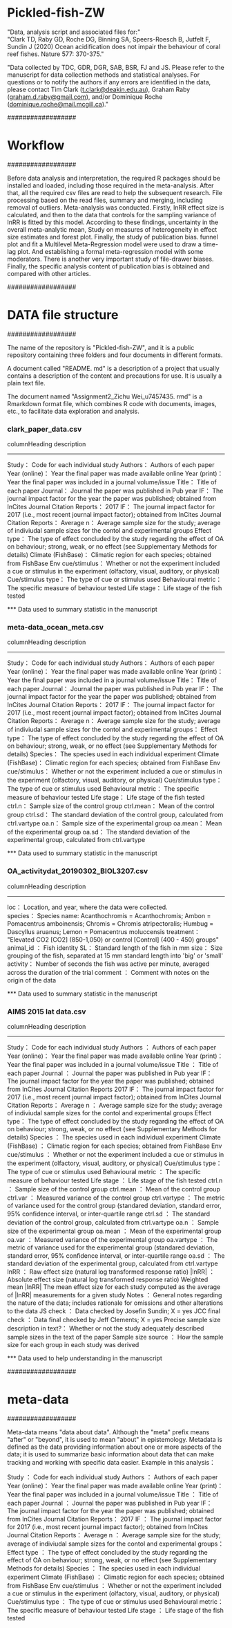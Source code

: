 # Pickled-fish-ZW

"Data, analysis script and associated files for:"			
"Clark TD, Raby GD, Roche DG, Binning SA, Speers-Roesch B, Jutfelt F, Sundin J (2020) Ocean acidification does not impair the behaviour of coral reef fishes. Nature 577: 370-375."			
 			
"Data collected by TDC, GDR, DGR, SAB, BSR, FJ and JS. Please refer to the manuscript for data collection methods and statistical analyses. For questions or to notify the authors if any errors are identified in the data, please contact Tim Clark (t.clark@deakin.edu.au), Graham Raby (graham.d.raby@gmail.com), and/or Dominique Roche (dominique.roche@mail.mcgill.ca)."			
			
##################			
# Workflow			
##################

Before data analysis and interpretation, the required R packages should be installed and loaded, including those required in the meta-analysis. After that, all the required csv files are read to help the subsequent research.
File processing based on the read files, summary and merging, including removal of outliers.
Meta-analysis was conducted.
Firstly, lnRR effect size is calculated, and then to the data that controls for the sampling variance of lnRR is fitted by this model. According to these findings, uncertainty in the overall meta-analytic mean, Study on measures of heterogeneity in effect size estimates and forest plot.
Finally, the study of publication bias. funnel plot and fit a Multilevel Meta-Regression model were used to draw a time-lag plot. And establishing a formal meta-regression model with some moderators. There is another very important study of file-drawer biases. Finally, the specific analysis content of publication bias is obtained and compared with other articles.		
			
			
##################			
# DATA file structure			
##################			

The name of the repository is "Pickled-fish-ZW", and it is a public repository containing three folders and four documents in different formats.

A document called "README.  md" is a description of a project that usually contains a description of the content and precautions for use.  It is usually a plain text file.

The document named "Assignment2_Zichu Wei_u7457435. rmd" is a Rmarkdown format file, which combines R code with documents, images, etc., to facilitate data exploration and analysis.

			
### clark_paper_data.csv ###			
			
columnHeading		description	
-------------		-----------	
Study：			Code for each individual study
Authors：			Authors of each paper	
Year (online)：		Year the final paper was made available online
Year (print)：	                Year the final paper was included in a journal volume/issue
Title：			Title of each paper
Journal：			Journal the paper was published in
Pub year IF：		The journal impact factor for the year the paper was published; obtained from InCites Journal Citation Reports：
2017 IF：			The journal impact factor for 2017 (i.e., most recent journal impact factor); obtained from InCites Journal Citation Reports：
Average n：                               Average sample size for the study; average of indiviudal sample sizes for the contol and experimental groups
Effect type：                              The type of effect concluded by the study regarding the effect of OA on behaviour; strong, weak, or no effect (see Supplementary Methods for details)
Climate (FishBase)：                  Climatic region for each species; obtained from FishBase
Env cue/stimulus：                    Whether or not the experiment included a cue or stimulus in the experiment (olfactory, visual, auditory, or physical)
Cue/stimulus type：                  The type of cue or stimulus used
Behavioural metric：                 The specific measure of behaviour tested
Life stage：                                Life stage of the fish tested
			
*** Data used to summary statistic in the manuscript			
			
			
			
### meta-data_ocean_meta.csv ###			
			
columnHeading		description	
-------------		-----------	
Study：			Code for each individual study
Authors：			Authors of each paper	
Year (online)：		Year the final paper was made available online
Year (print)：	                Year the final paper was included in a journal volume/issue
Title：			Title of each paper
Journal：			Journal the paper was published in
Pub year IF：		The journal impact factor for the year the paper was published; obtained from InCites Journal Citation Reports：
2017 IF：			The journal impact factor for 2017 (i.e., most recent journal impact factor); obtained from InCites Journal Citation Reports：
Average n：                               Average sample size for the study; average of indiviudal sample sizes for the contol and experimental groups：
Effect type：                              The type of effect concluded by the study regarding the effect of OA on behaviour; strong, weak, or no effect (see Supplementary Methods for details)
Species：                                   The species used in each individual experiment
Climate (FishBase)：                  Climatic region for each species; obtained from FishBase
Env cue/stimulus：                    Whether or not the experiment included a cue or stimulus in the experiment (olfactory, visual, auditory, or physical)
Cue/stimulus type：                   The type of cue or stimulus used
Behavioural metric：                  The specific measure of behaviour tested
Life stage：                                 Life stage of the fish tested
ctrl.n：                                        Sample size of the control group
ctrl.mean：                                 Mean of the control group
ctrl.sd：                                       The standard deviation of the control group, calculated from ctrl.vartype
oa.n：                                          Sample size of the experimental group
oa.mean：                                   Mean of the experimental group
oa.sd：                                        The standard deviation of the experimental group, calculated from ctrl.vartype
			
*** Data used to summary statistic in the manuscript			
			
			
			
### OA_activitydat_20190302_BIOL3207.csv ###			
			
columnHeading		description	
-------------		-----------	
loc：			Location, and year, where the data were collected.	
species：			Species name: Acanthochromis = Acanthochromis; Ambon = Pomacentrus amboinensis; Chromis = Chromis atripectoralis; Humbug = Dascyllus aruanus; Lemon = Pomacentrus moluccensis
treatment：		"Elevated CO2 [CO2] (850-1,050) or control [Control] (400 - 450) groups"
animal_id	：		Fish identity
SL：			Standard length of the fish in mm
size：			Size grouping of the fish, separated at 15 mm standard length into 'big' or 'small'
activity：		Number of seconds the fish was active per minute, averaged across the duration of the trial
comment	：		Comment with notes on the origin of the data

*** Data used to summary statistic in the manuscript			
			
			
			
### AIMS 2015 lat data.csv ###			
			
columnHeading		description	
-------------		-----------	
Study：			Code for each individual study
Authors	：		Authors of each paper	
Year (online)：		Year the final paper was made available online
Year (print)：	                Year the final paper was included in a journal volume/issue
Title	：		Title of each paper
Journal	：		Journal the paper was published in
Pub year IF：		The journal impact factor for the year the paper was published; obtained from InCites Journal Citation Reports
2017 IF：			The journal impact factor for 2017 (i.e., most recent journal impact factor); obtained from InCites Journal Citation Reports：
Average n ：                              Average sample size for the study; average of indiviudal sample sizes for the contol and experimental groups
Effect type：                              The type of effect concluded by the study regarding the effect of OA on behaviour; strong, weak, or no effect (see Supplementary Methods for details)
Species ：                                  The species used in each individual experiment
Climate (FishBase)   ：               Climatic region for each species; obtained from FishBase
Env cue/stimulus  ：                  Whether or not the experiment included a cue or stimulus in the experiment (olfactory, visual, auditory, or physical)
Cue/stimulus type：                  The type of cue or stimulus used
Behavioural metric   ：               The specific measure of behaviour tested
Life stage    ：                             Life stage of the fish tested
ctrl.n        ：                                Sample size of the control group
ctrl.mean ：                                Mean of the control group
ctrl.var      ：                               Measured variance of the control group
ctrl.vartype  ：                            The metric of variance used for the control group (standared deviation, standard error, 95% confidence interval, or inter-quartile range
ctrl.sd       ：                                The standard deviation of the control group, calculated from ctrl.vartype
oa.n     ：                                     Sample size of the experimental group
oa.mean    ：                               Mean of the experimental group
oa.var     ：                                  Measured variance of the experimental group
oa.vartype    ：                           The metric of variance used for the experimental group (standared deviation, standard error, 95% confidence interval, or inter-quartile range
oa.sd ：                                       The standard deviation of the experimental group, calculated from ctrl.vartype
lnRR  ：                                       Raw effect size (natural log transformed response ratio)
|lnRR| ：                                      Absolute effect size (natural log transformed response ratio)
Weighted mean |lnRR|            The mean effect size for each study computed as the average of |lnRR| measurements for a given study
Notes        ：                               General notes regarding the nature of the data; includes rationale for omissions and other alterations to the data
JS check   ：                                Data checked by Josefin Sundin; X = yes
JCC final check   ：                      Data final checked by Jeff Clements; X = yes
Precise sample size description in text?：
                                                 Whether or not the study adequately described sample sizes in the text of the paper
Sample size source   ：               How the sample size for each group in each study was derived

*** Data used to help understanding in the manuscript			
			
			
##################			
# meta-data			
##################			
			
Meta-data means "data about data". Although the "meta" prefix means "after" or "beyond", it is used to mean "about" in epistemology. Metadata is defined as the data providing information about one or more aspects of the data; it is used to summarize basic information about data that can make tracking and working with specific data easier.
Example in this analysis：

Study	：		Code for each individual study
Authors	：		Authors of each paper	
Year (online)：		Year the final paper was made available online
Year (print)：	                Year the final paper was included in a journal volume/issue
Title	：		Title of each paper
Journal	：		Journal the paper was published in
Pub year IF：		The journal impact factor for the year the paper was published; obtained from InCites Journal Citation Reports：
2017 IF	：		The journal impact factor for 2017 (i.e., most recent journal impact factor); obtained from InCites Journal Citation Reports：
Average n   ：                            Average sample size for the study; average of indiviudal sample sizes for the contol and experimental groups：
Effect type     ：                         The type of effect concluded by the study regarding the effect of OA on behaviour; strong, weak, or no effect (see Supplementary Methods for details)
Species      ：                             The species used in each individual experiment
Climate (FishBase)    ：              Climatic region for each species; obtained from FishBase
Env cue/stimulus   ：                 Whether or not the experiment included a cue or stimulus in the experiment (olfactory, visual, auditory, or physical)
Cue/stimulus type  ：                 The type of cue or stimulus used
Behavioural metric：                  The specific measure of behaviour tested
Life stage      ：                           Life stage of the fish tested